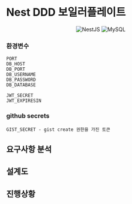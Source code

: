 # Nest DDD 보일러플레이트

<div align=center>

![NestJS](https://img.shields.io/badge/nestjs-%23E0234E.svg?style=plastic&logo=nestjs&logoColor=white)
![MySQL](https://img.shields.io/badge/mysql-%2300f.svg?style=plastic&logo=mysql&logoColor=white)

<!--
![Test Status](https://github.com/{username}/{reponame}/actions/workflows/push_cov_report.yml/badge.svg)
![Test Coverage](https://img.shields.io/endpoint?url=https://gist.githubusercontent.com/{username}/{gist_id}/raw/{ gist_filename.json })
-->

</div>

### 환경변수

```
PORT
DB_HOST
DB_PORT
DB_USERNAME
DB_PASSWORD
DB_DATABASE

JWT_SECRET
JWT_EXPIRESIN
```

### github secrets

```
GIST_SECRET - gist create 권한을 가진 토큰
```

## 요구사항 분석

## 설계도

## 진행상황

